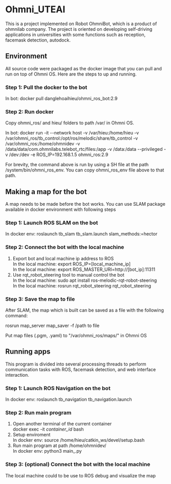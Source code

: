 # Ohmni_UTEAI
This is a project implemented on Robot OhmniBot, which is a product of ohmnilab company. The project is oriented on developing self-driving applications in universities with some functions such as reception, facemask detection, autodock.
## Environment
All source code were packaged as the docker image that you can pull and run on top of Ohmni OS.
Here are the steps to up and running.
### Step 1: Pull the docker to the bot
In bot: docker pull danglehoaihieu/ohmni_ros_bot:2.9
### Step 2: Run docker
Copy ohmni_ros/ and hieu/ folders to path /var/ in Ohmni OS.

In bot: docker run -it --network host -v /var/hieu:/home/hieu  -v /var/ohmni_ros/tb_control:/opt/ros/melodic/share/tb_control  -v /var/ohmni_ros:/home/ohmnidev -v /data/data/com.ohmnilabs.telebot_rtc/files:/app -v /data:/data --privileged -v /dev:/dev -e ROS_IP=192.168.1.5 ohmni_ros:2.9

For brevity, the command above is run by using a SH file at the path /system/bin/ohmni_ros_env. You can copy ohmni_ros_env file above to that path.
## Making a map for the bot
A map needs to be made before the bot works. You can use SLAM package available in docker environment with following steps
### Step 1: Launch ROS SLAM on the bot
In docker env: roslaunch tb_slam tb_slam.launch slam_methods:=hector
### Step 2: Connect the bot with the local machine
1. Export bot and local machine ip address to ROS <br />
In the local machine: export ROS_IP=[local_machine_ip] <br />
In the local machine: export ROS_MASTER_URI=http://[bot_ip]:11311
2. Use rqt_robot_steering tool to manual control the bot <br />
In the local machine: sudo apt install ros-melodic-rqt-robot-steering <br />
In the local machine: rosrun rqt_robot_steering rqt_robot_steering
### Step 3: Save the map to file
After SLAM, the map which is built can be saved as a file with the following command:

rosrun map_server map_saver -f /path to file

Put map files (.pgm, .yaml) to "/var/ohmni_ros/maps/" in Ohmni OS
## Running apps
This program is divided into several processing threads to perform communication tasks with ROS, facemask detection, and web interface interaction.
### Step 1: Launch ROS Navigation on the bot
In docker env: roslaunch tb_navigation tb_navigation.launch
### Step 2: Run main program
1. Open another terminal of the current container <br/>
docker exec -it *container_id* bash
2. Setup enviroment <br/>
In docker env: source /home/hieu/catkin_ws/devel/setup.bash <br/>
3. Run main program at path /home/ohmnidev/ <br/>
In docker env: python3 main_.py
### Step 3: (optional) Connect the bot with the local machine
The local machine could to be use to ROS debug and visualize the map







